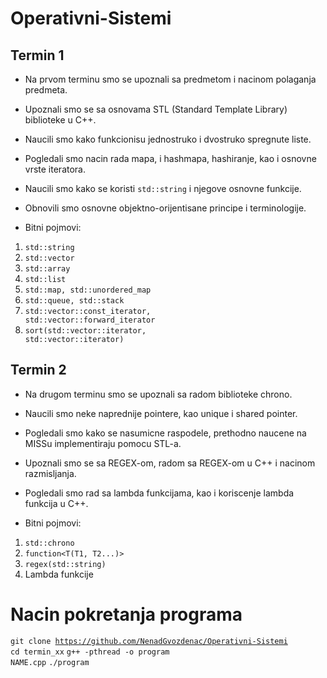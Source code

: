 # Operativni-Sistemi
## Termin 1
- Na prvom terminu smo se upoznali sa predmetom i nacinom polaganja predmeta. 
- Upoznali smo se sa osnovama STL (Standard Template Library) biblioteke u C++.
- Naucili smo kako funkcionisu jednostruko i dvostruko spregnute liste.
- Pogledali smo nacin rada mapa, i hashmapa, hashiranje, kao i osnovne vrste iteratora.
- Naucili smo kako se koristi `std::string` i njegove osnovne funkcije.
- Obnovili smo osnovne objektno-orijentisane principe i terminologije.

- Bitni pojmovi:
1. <code>std::string</code>
2. <code>std::vector</code>
3. <code>std::array</code>
4. <code>std::list</code>
5. <code>std::map, std::unordered_map</code>
6. <code>std::queue, std::stack</code>
7. <code>std::vector<T>::const_iterator, std::vector<T>::forward_iterator</code>
8. <code>sort(std::vector<T>::iterator, std::vector<T>::iterator)</code>

## Termin 2
- Na drugom terminu smo se upoznali sa radom biblioteke chrono.
- Naucili smo neke naprednije pointere, kao unique i shared pointer.
- Pogledali smo kako se nasumicne raspodele, prethodno naucene na MISSu implementiraju pomocu STL-a.
- Upoznali smo se sa REGEX-om, radom sa REGEX-om u C++ i nacinom razmisljanja.
- Pogledali smo rad sa lambda funkcijama, kao i koriscenje lambda funkcija u C++.

- Bitni pojmovi:
1. <code>std::chrono</code>
2. <code>function<T(T1, T2...)></code>
3. <code>regex(std::string)</code>
4. Lambda funkcije


# Nacin pokretanja programa
<code>git clone https://github.com/NenadGvozdenac/Operativni-Sistemi </code>
<code>cd termin_xx</code>
<code>g++ -pthread -o program NAME.cpp</code>
<code>./program</code>
